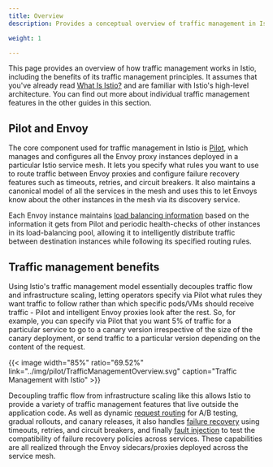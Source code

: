 ```yaml
---
title: Overview
description: Provides a conceptual overview of traffic management in Istio and the features it enables.

weight: 1

---
```


This page provides an overview of how traffic management works
in Istio, including the benefits of its traffic management
principles. It assumes that you've already read [What Is Istio?](/docs/concepts/what-is-istio/overview/)
and are familiar with Istio's high-level architecture. You can
find out more about individual traffic management features in the other
guides in this section.

## Pilot and Envoy

The core component used for traffic management in Istio is
[Pilot](/docs/concepts/traffic-management/pilot/), which manages and configures all the Envoy
proxy instances deployed in a particular Istio service mesh. It lets you
specify what rules you want to use to route traffic between Envoy proxies
and configure failure recovery features such as timeouts, retries, and
circuit breakers. It also maintains a canonical model of all the services
in the mesh and uses this to let Envoys know about the other instances in
the mesh via its discovery service.

Each Envoy instance maintains [load balancing information](/docs/concepts/traffic-management/load-balancing/)
based on the information it gets from Pilot and periodic health-checks
of other instances in its load-balancing pool, allowing it to intelligently
distribute traffic between destination instances while following its specified
routing rules.

## Traffic management benefits

Using Istio's traffic management model essentially decouples traffic flow
and infrastructure scaling, letting operators specify via Pilot what
rules they want traffic to follow rather than which specific pods/VMs should
receive traffic - Pilot and intelligent Envoy proxies look after the
rest. So, for example, you can specify via Pilot that you want 5%
of traffic for a particular service to go to a canary version irrespective
of the size of the canary deployment, or send traffic to a particular version
depending on the content of the request.

{{< image width="85%" ratio="69.52%"
    link="../img/pilot/TrafficManagementOverview.svg"
    caption="Traffic Management with Istio"
    >}}

Decoupling traffic flow from infrastructure scaling like this allows Istio
to provide a variety of traffic management features that live outside the
application code. As well as dynamic [request routing](/docs/concepts/traffic-management/request-routing/)
for A/B testing, gradual rollouts, and canary releases, it also handles
[failure recovery](/docs/concepts/traffic-management/handling-failures/) using timeouts, retries, and
circuit breakers, and finally [fault injection](/docs/concepts/traffic-management/fault-injection/) to
test the compatibility of failure recovery policies across services. These
capabilities are all realized through the Envoy sidecars/proxies deployed
across the service mesh.

